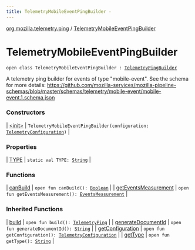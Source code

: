 ```yaml
---
title: TelemetryMobileEventPingBuilder - 
---
```


[org.mozilla.telemetry.ping](../index.html) / [TelemetryMobileEventPingBuilder](./index.html)

# TelemetryMobileEventPingBuilder

`open class TelemetryMobileEventPingBuilder : `[`TelemetryPingBuilder`](../-telemetry-ping-builder/index.html)

A telemetry ping builder for events of type "mobile-event". See the schema for more details: https://github.com/mozilla-services/mozilla-pipeline-schemas/blob/master/schemas/telemetry/mobile-event/mobile-event.1.schema.json

### Constructors

| [&lt;init&gt;](-init-.html) | `TelemetryMobileEventPingBuilder(configuration: `[`TelemetryConfiguration`](../../org.mozilla.telemetry.config/-telemetry-configuration/index.html)`)` |

### Properties

| [TYPE](-t-y-p-e.html) | `static val TYPE: `[`String`](https://kotlinlang.org/api/latest/jvm/stdlib/kotlin/-string/index.html) |

### Functions

| [canBuild](can-build.html) | `open fun canBuild(): `[`Boolean`](https://kotlinlang.org/api/latest/jvm/stdlib/kotlin/-boolean/index.html) |
| [getEventsMeasurement](get-events-measurement.html) | `open fun getEventsMeasurement(): `[`EventsMeasurement`](../../org.mozilla.telemetry.measurement/-events-measurement/index.html) |

### Inherited Functions

| [build](../-telemetry-ping-builder/build.html) | `open fun build(): `[`TelemetryPing`](../-telemetry-ping/index.html) |
| [generateDocumentId](../-telemetry-ping-builder/generate-document-id.html) | `open fun generateDocumentId(): `[`String`](https://kotlinlang.org/api/latest/jvm/stdlib/kotlin/-string/index.html) |
| [getConfiguration](../-telemetry-ping-builder/get-configuration.html) | `open fun getConfiguration(): `[`TelemetryConfiguration`](../../org.mozilla.telemetry.config/-telemetry-configuration/index.html) |
| [getType](../-telemetry-ping-builder/get-type.html) | `open fun getType(): `[`String`](https://kotlinlang.org/api/latest/jvm/stdlib/kotlin/-string/index.html) |

